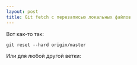 ```yaml
---
layout: post
title: Git fetch с перезаписью локальных файлов
---
```


Вот как-то так:
```git fetch --all
git reset --hard origin/master
```

Или для любой другой ветки:
```git reset --hard origin/fucking_branch
```

